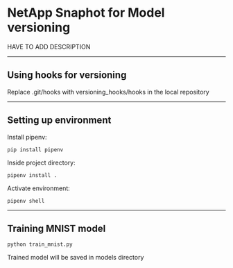# NetApp Snaphot for Model versioning
HAVE TO ADD DESCRIPTION

___

## Using hooks for versioning
Replace .git/hooks with versioning_hooks/hooks in the local repository
___

## Setting up environment
Install pipenv:

    pip install pipenv

Inside project directory:

    pipenv install .
  
Activate environment:

    pipenv shell
___

## Training MNIST model

    python train_mnist.py
  
Trained model will be saved in models directory
